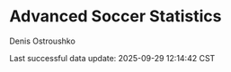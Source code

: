 # Advanced Soccer Statistics
Denis Ostroushko

<!-- gfm -->

Last successful data update: 2025-09-29 12:14:42 CST
